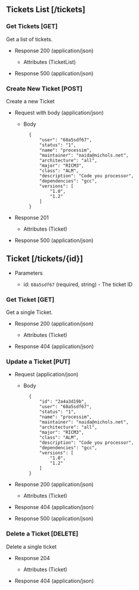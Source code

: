 ## Tickets List [/tickets]

### Get Tickets [GET]
Get a list of tickets.

+ Response 200 (application/json)

    + Attributes (TicketList)

+ Response 500 (application/json)

### Create New Ticket [POST]
Create a new Ticket

+ Request with body (application/json)

    + Body

            {
                "user": "68a5sdf67",
                "status": "1",
                "name": "processim",
                "maintainer": "naida@nichols.net",
                "architecture": "all",
                "major": "RICM3",
                "class": "ALM",
                "description": "Code you processor",
                "dependencies": "gcc",
                "versions": [
                    "1.0",
                    "1.2"
                ]
            }

+ Response 201

    + Attributes (Ticket)

+ Response 500 (application/json)


## Ticket [/tickets/{id}]

+ Parameters

    + id: `68a5sdf67` (required, string) - The ticket ID

### Get Ticket [GET]
Get a single Ticket.

+ Response 200 (application/json)

    + Attributes (Ticket)

+ Response 404 (application/json)

### Update a Ticket [PUT]

+ Request (application/json)

    + Body

            {
                "id": "2a4a3d19b",
                "user": "68a5sdf67",
                "status": "1",
                "name": "processim",
                "maintainer": "naida@nichols.net",
                "architecture": "all",
                "major": "RICM3",
                "class": "ALM",
                "description": "Code you processor",
                "dependencies": "gcc",
                "versions": [
                    "1.0",
                    "1.2"
                ]
            }

+ Response 200 (application/json)

    + Attributes (Ticket)

+ Response 404 (application/json)

+ Response 500 (application/json)


### Delete a Ticket [DELETE]
Delete a single ticket

+ Response 204

    + Attributes (Ticket)

+ Response 404 (application/json)
